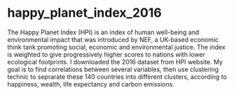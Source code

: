 # happy_planet_index_2016
The Happy Planet Index (HPI) is an index of human well-being and environmental impact that was introduced by NEF, a UK-based economic think tank promoting social, economic and environmental justice. The index is weighted to give progressively higher scores to nations with lower ecological footprints. I downloaded the 2016 dataset from HPI website. My goal is to find correlations between several variables, then use clustering technic to seprarate these 140 countries into different clusters, according to happiness, wealth, life expectancy and carbon emissions.
